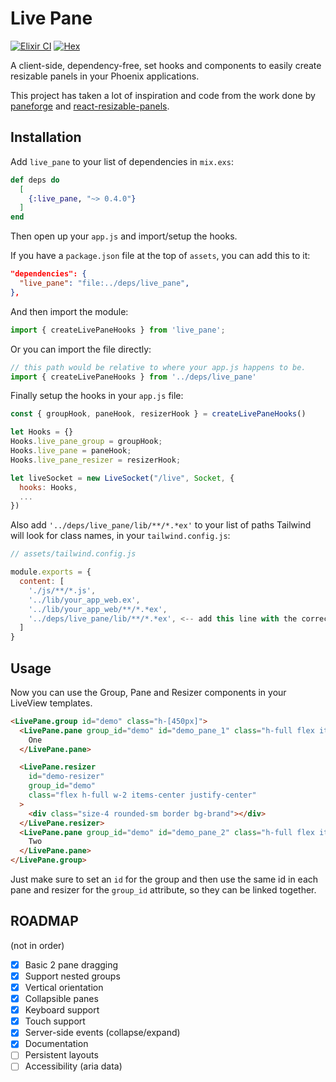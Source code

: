 # Live Pane
[![Elixir CI](https://github.com/giusdp/live_pane/actions/workflows/tests.yaml/badge.svg?branch=main)](https://github.com/giusdp/live_pane/actions/workflows/tests.yaml)
[![Hex](https://img.shields.io/hexpm/v/live_pane)](https://hex.pm/packages/live_pane)

A client-side, dependency-free, set hooks and components to easily create resizable panels in your Phoenix applications.

This project has taken a lot of inspiration and code from the work done by 
[paneforge](https://.github.com/svecosystem/paneforge) and [react-resizable-panels](https://github.com/bvaughn/react-resizable-panels).

## Installation

Add `live_pane` to your list of dependencies in `mix.exs`:

```elixir
def deps do
  [
    {:live_pane, "~> 0.4.0"}
  ]
end
```

Then open up your `app.js` and import/setup the hooks.

If you have a `package.json` file at the top of `assets`, you can add this to it:

```json
"dependencies": {
  "live_pane": "file:../deps/live_pane",
},
```

And then import the module:

```javascript
import { createLivePaneHooks } from 'live_pane';
```

Or you can import the file directly:

```javascript
// this path would be relative to where your app.js happens to be.
import { createLivePaneHooks } from '../deps/live_pane'
```

Finally setup the hooks in your `app.js` file:

```javascript
const { groupHook, paneHook, resizerHook } = createLivePaneHooks()

let Hooks = {}
Hooks.live_pane_group = groupHook;
Hooks.live_pane = paneHook;
Hooks.live_pane_resizer = resizerHook;

let liveSocket = new LiveSocket("/live", Socket, {
  hooks: Hooks,
  ...
})
```

Also add `'../deps/live_pane/lib/**/*.*ex'` to your list of paths Tailwind will look for class names, in your
`tailwind.config.js`:

```javascript
// assets/tailwind.config.js

module.exports = {
  content: [
    './js/**/*.js',
    '../lib/your_app_web.ex',
    '../lib/your_app_web/**/*.*ex',
    '../deps/live_pane/lib/**/*.*ex', <-- add this line with the correct path
  ]
}
```

## Usage

Now you can use the Group, Pane and Resizer components in your LiveView templates.

```html
<LivePane.group id="demo" class="h-[450px]">
  <LivePane.pane group_id="demo" id="demo_pane_1" class="h-full flex items-center justify-center">
    One
  </LivePane.pane>

  <LivePane.resizer
    id="demo-resizer"
    group_id="demo"
    class="flex h-full w-2 items-center justify-center"
  >
    <div class="size-4 rounded-sm border bg-brand"></div>
  </LivePane.resizer>
  <LivePane.pane group_id="demo" id="demo_pane_2" class="h-full flex items-center justify-center">
    Two
  </LivePane.pane>
</LivePane.group>
```

Just make sure to set an `id` for the group and then use the same id in each pane and resizer for the `group_id` attribute, so they can be linked together.
## ROADMAP

(not in order)

- [x] Basic 2 pane dragging
- [x] Support nested groups
- [x] Vertical orientation
- [x] Collapsible panes 
- [x] Keyboard support
- [x] Touch support
- [x] Server-side events (collapse/expand)
- [x] Documentation
- [ ] Persistent layouts
- [ ] Accessibility (aria data)